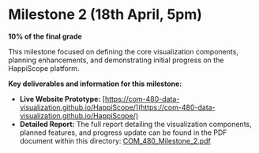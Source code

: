 # Milestone 2 (18th April, 5pm)

**10% of the final grade**

This milestone focused on defining the core visualization components, planning enhancements, and demonstrating initial progress on the HappiScope platform.

**Key deliverables and information for this milestone:**

- **Live Website Prototype:** [https://com-480-data-visualization.github.io/HappiScope/](https://com-480-data-visualization.github.io/HappiScope/)
- **Detailed Report:** The full report detailing the visualization components, planned features, and progress update can be found in the PDF document within this directory: [COM_480_Milestone_2.pdf](./COM_480_Milestone_2.pdf)
